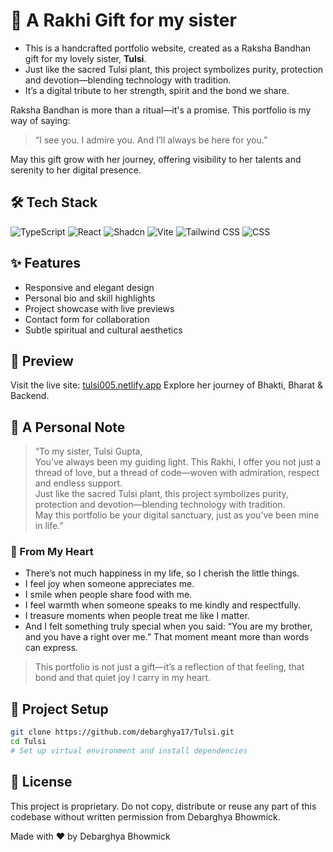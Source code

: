 # 🌸 A Rakhi Gift for my sister

- This is a handcrafted portfolio website, created as a Raksha Bandhan gift for my lovely sister, **Tulsi**.  
- Just like the sacred Tulsi plant, this project symbolizes purity, protection and devotion—blending technology with tradition.  
- It’s a digital tribute to her strength, spirit and the bond we share.

Raksha Bandhan is more than a ritual—it's a promise. This portfolio is my way of saying:  
> “I see you. I admire you. And I’ll always be here for you.”

May this gift grow with her journey, offering visibility to her talents and serenity to her digital presence.

## 🛠️ Tech Stack

![TypeScript](https://img.shields.io/badge/TypeScript-3178C6?style=for-the-badge&logo=typescript&logoColor=white)
![React](https://img.shields.io/badge/React.js-20232A?style=for-the-badge&logo=react&logoColor=61DAFB)
![Shadcn](https://img.shields.io/badge/Shadcn-000000?style=for-the-badge&logo=vercel&logoColor=white)
![Vite](https://img.shields.io/badge/Vite-646CFF?style=for-the-badge&logo=vite&logoColor=white)
![Tailwind CSS](https://img.shields.io/badge/TailwindCSS-38B2AC?style=for-the-badge&logo=tailwindcss&logoColor=white)
![CSS](https://img.shields.io/badge/CSS-1572B6?style=for-the-badge&logo=css3&logoColor=white)

## ✨ Features

- Responsive and elegant design  
- Personal bio and skill highlights  
- Project showcase with live previews  
- Contact form for collaboration  
- Subtle spiritual and cultural aesthetics

## 📸 Preview

Visit the live site: [tulsi005.netlify.app](https://tulsi005.netlify.app/) 
Explore her journey of Bhakti, Bharat & Backend.

## 💌 A Personal Note

> “To my sister, Tulsi Gupta,  
> You’ve always been my guiding light. This Rakhi, I offer you not just a thread of love, but a thread of code—woven with admiration, respect and endless support.  
> Just like the sacred Tulsi plant, this project symbolizes purity, protection and devotion—blending technology with tradition.  
> May this portfolio be your digital sanctuary, just as you’ve been mine in life.”

### 🌿 From My Heart

- There’s not much happiness in my life, so I cherish the little things.
- I feel joy when someone appreciates me.
- I smile when people share food with me.
- I feel warmth when someone speaks to me kindly and respectfully.
- I treasure moments when people treat me like I matter.
- And I felt something truly special when you said: “You are my brother, and you have a right over me.” That moment meant more than words can express.

> This portfolio is not just a gift—it’s a reflection of that feeling, that bond and that quiet joy I carry in my heart.

## 📂 Project Setup

```bash
git clone https://github.com/debarghya17/Tulsi.git
cd Tulsi
# Set up virtual environment and install dependencies
```

## 📜 License

This project is proprietary. Do not copy, distribute or reuse any part of this codebase without written permission from Debarghya Bhowmick.

Made with ❤️ by Debarghya Bhowmick
